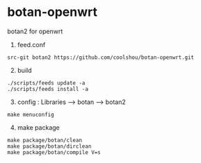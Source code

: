 # botan-openwrt
botan2 for openwrt


1. feed.conf
```
src-git botan2 https://github.com/coolshou/botan-openwrt.git
```

2. build
```
./scripts/feeds update -a
./scripts/feeds install -a
```

3. config : Libraries --> botan --> botan2
```
make menuconfig
```
4. make package
```
make package/botan/clean
make package/botan/dirclean
make package/botan/compile V=s 
```